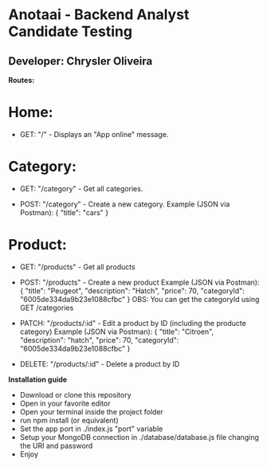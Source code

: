 <h1>Anotaai - Backend Analyst Candidate Testing</h1>
<h2>Developer: Chrysler Oliveira</h2>

<strong>Routes:</strong>

# Home:
- GET: "/" - Displays an "App online" message.

# Category:
- GET: "/category" - Get all categories.

- POST: "/category" - Create a new category.
  Example (JSON via Postman):
  {
    "title": "cars"
  }

# Product:
- GET: "/products" - Get all products

- POST: "/products" - Create a new product
  Example (JSON via Postman):
  {
    "title": "Peugeot",
    "description": "Hatch",
    "price": 70,
    "categoryId": "6005de334da9b23e1088cfbc"
  }
  OBS: You can get the categoryId using GET /categories

- PATCH: "/products/:id" - Edit a product by ID (including the producte category)
  Example (JSON via Postman):
  {
    "title": "Citroen",
    "description": "hatch",
    "price": 70,
    "categoryId": "6005de334da9b23e1088cfbc"
  }

- DELETE: "/products/:id" - Delete a product by ID


<strong>Installation guide</strong>
- Download or clone this repository
- Open in your favorite editor
- Open your terminal inside the project folder
- run npm install (or equivalent)
- Set the app port in ./index.js "port" variable
- Setup your MongoDB connection in ./database/database.js file changing the URI and password
- Enjoy